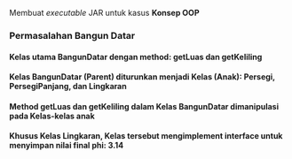 Membuat *executable* JAR untuk kasus **Konsep OOP**

### Permasalahan Bangun Datar

#### Kelas utama BangunDatar dengan method: getLuas dan getKeliling

#### Kelas BangunDatar (Parent) diturunkan menjadi Kelas (Anak): Persegi, PersegiPanjang, dan Lingkaran

#### Method getLuas dan getKeliling dalam Kelas BangunDatar dimanipulasi pada Kelas-kelas anak

#### Khusus Kelas Lingkaran, Kelas tersebut mengimplement interface untuk menyimpan nilai final phi: 3.14